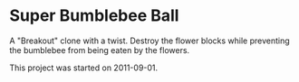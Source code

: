 # Super Bumblebee Ball

A "Breakout" clone with a twist. Destroy the flower blocks while preventing the bumblebee from being eaten by the flowers.

This project was started on 2011-09-01.
